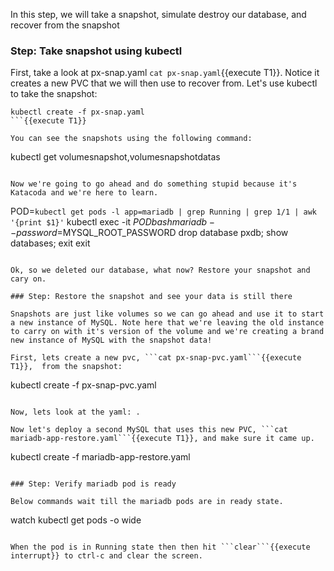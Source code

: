 In this step, we will take a snapshot, simulate destroy our database, and recover from the snapshot

### Step: Take snapshot using kubectl

First, take a look at px-snap.yaml ```cat px-snap.yaml```{{execute T1}}. Notice it creates a new PVC that we will then use to recover from. Let's use kubectl to take the snapshot:

```
kubectl create -f px-snap.yaml
```{{execute T1}}

You can see the snapshots using the following command:
```
kubectl get volumesnapshot,volumesnapshotdatas
```{{execute T1}}

Now we're going to go ahead and do something stupid because it's Katacoda and we're here to learn.

```
POD=`kubectl get pods -l app=mariadb | grep Running | grep 1/1 | awk '{print $1}'`
kubectl exec -it $POD bash
mariadb --password=$MYSQL_ROOT_PASSWORD
drop database pxdb;
show databases;
exit
exit
```{{execute T1}}

Ok, so we deleted our database, what now? Restore your snapshot and cary on.

### Step: Restore the snapshot and see your data is still there

Snapshots are just like volumes so we can go ahead and use it to start a new instance of MySQL. Note here that we're leaving the old instance to carry on with it's version of the volume and we're creating a brand new instance of MySQL with the snapshot data!

First, lets create a new pvc, ```cat px-snap-pvc.yaml```{{execute T1}},  from the snapshot:
```
kubectl create -f px-snap-pvc.yaml
```{{execute T1}}

Now, lets look at the yaml: .

Now let's deploy a second MySQL that uses this new PVC, ```cat mariadb-app-restore.yaml```{{execute T1}}, and make sure it came up.
```
kubectl create -f mariadb-app-restore.yaml
```{{execute T1}}

### Step: Verify mariadb pod is ready

Below commands wait till the mariadb pods are in ready state.
```
watch kubectl get pods -o wide
```{{execute T1}}

When the pod is in Running state then then hit ```clear```{{execute interrupt}} to ctrl-c and clear the screen.
